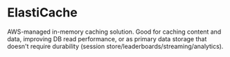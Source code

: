 # ElastiCache
AWS-managed in-memory caching solution. Good for caching content and data, improving DB read performance, or as primary data storage that doesn't require durability (session store/leaderboards/streaming/analytics).
